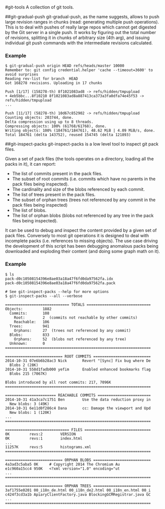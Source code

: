 #git-tools
A collection of git tools.

##git-gradual-push
git-gradual-push, as the name suggests, allows to push large revision ranges
in chunks (read: generating multiple push operations). This is to deal with
pushes of really large repos which cannot get digested by the Git server in a
single push.
It works by figuring out the total number of revisions, splitting it in chunks
of arbitrary size (4th arg), and issuing individual git push commands with the
intermediate revisions calculated.

### Example
    $ git-gradual-push origin HEAD refs/heads/master 10000
    Remember to: git config credential.helper 'cache --timeout=3600' to avoid surprises
    Reading rev-list for branch  HEAD
    Got 168278 revisions. Uploading in 17 chunks

    Push [1/17] (158278-th) 8f1021083ad8 -> refs/hidden/tmpupload
    + 4eb5bbc...8f10210 8f1021083ad8a887413ca373a3fa0dfa74e45f53 -> refs/hidden/tmpupload
    ...

    Push [11/17] (58278-th) 10d67c852902 -> refs/hidden/tmpupload
    Counting objects: 203744, done.
    Delta compression using up to 8 threads.
    Compressing objects: 100% (61768/61768), done.
    Writing objects: 100% (184761/184761), 48.62 MiB | 4.09 MiB/s, done.
    Total 184761 (delta 143752), reused 154745 (delta 121893)


##git-inspect-packs
git-inspect-packs is a low level tool to inspect git pack files.

Given a set of pack files (the tools operates on a directory, loading all the
packs in it), it can report:
  - The list of commits present in the pack files.
  - The subset of root commits (i.e. commits which have no parents in the
    pack files being inspected).
  - The cardinality and size of the blobs referenced by each commit.
  - The list of trees present in the pack files.
  - The subset of orphan trees (trees not referenced by any commit in the
    pack files being inspected)
  - The list of blobs.
  - The list of orphan blobs (blobs not referenced by any tree in the pack files
    being inspected).

It can be used to debug and inspect the content provided by a given set of
pack files. Conversely to most git operations it is designed to deal with
incomplete packs (i.e. references to missing objects).
The use case driving the development of this script has been debugging
anomalous packs being downloaded and exploding their content (and doing some
graph math on it).

### Example

    $ ls
    pack-d0c10508154396e8ae03a18a47f6fd0da97562fa.idx
    pack-d0c10508154396e8ae03a18a47f6fd0da97562fa.pack

    # See git-inspect-packs --help for more options
    $ git-inspect-packs --all --verbose

    ============================= TOTALS =============================
    Objects:         1882
      Commits:       108
        Root:        2  (commits not reachable by other commits)
        Reachable:   106
      Trees:         941
        Orphans:     27  (trees not referenced by any commit)
      Blobs:         833
        Orphans:     52  (blobs not referenced by any tree)
      Unknown:       0
    ==================================================================

    ========================== ROOT COMMITS ==========================
    2014-10-31 07e6b6b28ac3 Nick       Revert "[Sync] Fix bug where De
      Blobs 2 (28K)
    2014-10-31 558d1fadb000 yefim      Enabled enhanced bookmarks flag
      Blobs 215 (7067K)

    Blobs introduced by all root commits: 217, 7096K
    ==================================================================

    ======================= REACHABLE COMMITS ========================
    2014-10-31 41a3ca7c1751 Ben        Use the data reduction proxy in
      New blobs: 3 (49K)
    2014-10-31 6e11d0f286c4 Dana       cc: Damage the viewport and Upd
      New blobs: 1 (120K)
    ...
    ==================================================================

    ============================= FILES ==============================
    0K         revs:2        VERSION
    0K         revs:1        index.html
    ...
    11257K     revs:5        histograms.xml
    ==================================================================

    ========================== ORPHAN BLOBS ==========================
    4a3ad3c5aba5 0K     # Copyright 2014 The Chromium Au
    e1c960a15cc4 950K   <?xml version="1.0" encoding="ut
    ...
    ==================================================================

    ========================== ORPHAN TREES ==========================
    3af1755e0201 00_i18n_de.html 00_i18n_de2.html 00_i18n_en.html 00_i
    c424f3cd3a1b ApiaryClientFactory.java BlockingGCMRegistrar.java GC
    ...
    ==================================================================
